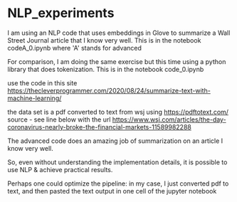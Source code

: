 # NLP_experiments

I am using an NLP code that uses embeddings in Glove to summarize a Wall Street Journal article that I know very well.
This is in the notebook codeA_0.ipynb where 'A' stands for advanced

For comparison, I am doing the same exercise but this time using a python library that does tokenization.
This is in the notebook code_0.ipynb

use the code in this site
https://thecleverprogrammer.com/2020/08/24/summarize-text-with-machine-learning/

the data set is a pdf converted to text from wsj using https://pdftotext.com/
source - see line below with the url
https://www.wsj.com/articles/the-day-coronavirus-nearly-broke-the-financial-markets-11589982288

The advanced code does an amazing job of summarization on an article I know very well.

So, even without understanding the implementation details, it is possible to use NLP & achieve practical results.

Perhaps one could optimize the pipeline: in my case, I just converted pdf to text, and then pasted the text output in one cell of the jupyter notebook


